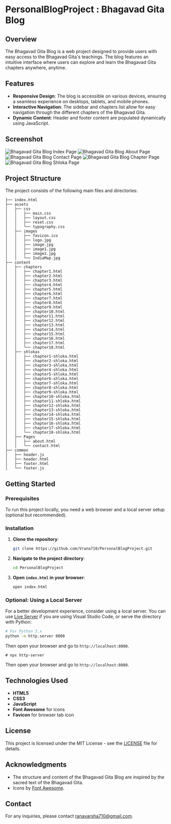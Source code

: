 # PersonalBlogProject : Bhagavad Gita Blog

## Overview

The Bhagavad Gita Blog is a web project designed to provide users with easy access to the Bhagavad Gita's teachings. The blog features an intuitive interface where users can explore and learn the Bhagavad Gita chapters anywhere, anytime.

## Features

- **Responsive Design**: The blog is accessible on various devices, ensuring a seamless experience on desktops, tablets, and mobile phones.
- **Interactive Navigation**: The sidebar and chapters list allow for easy navigation through the different chapters of the Bhagavad Gita.
- **Dynamic Content**: Header and footer content are populated dynamically using JavaScript.

## Screenshot

![Bhagavad Gita Blog Index Page](./assets/images/index.png)
![Bhagavad Gita Blog About Page](./assets/images/about.png)
![Bhagavad Gita Blog Contact Page](./assets/images/contact.png)
![Bhagavad Gita Blog Chapter Page](./assets/images/chapter.png)
![Bhagavad Gita Blog Shloka Page](./assets/images/shloka.png)


## Project Structure

The project consists of the following main files and directories:

```
├── index.html
├── assets
│   ├── css
│   │   ├── main.css
│   │   ├── layout.css
│   │   ├── reset.css
│   │   └── typography.css
│   ├── images
│   │   ├── favicon.ico
│   │   ├── logo.jpg
│   │   ├── image.jpg
│   │   ├── image1.jpg
│   │   ├── image2.jpg
│   │   └── IndiaMap.jpg
├── content
│   ├── chapters
│   │   ├── chapter1.html
│   │   ├── chapter2.html
│   │   ├── chapter3.html
│   │   ├── chapter4.html
│   │   ├── chapter5.html
│   │   ├── chapter6.html
│   │   ├── chapter7.html
│   │   ├── chapter8.html
│   │   ├── chapter9.html
│   │   ├── chapter10.html
│   │   ├── chapter11.html
│   │   ├── chapter12.html
│   │   ├── chapter13.html
│   │   ├── chapter14.html
│   │   ├── chapter15.html
│   │   ├── chapter16.html
│   │   ├── chapter17.html
│   │   └── chapter18.html
│   ├── shlokas
│   │   ├── chapter1-shloka.html
│   │   ├── chapter2-shloka.html
│   │   ├── chapter3-shloka.html
│   │   ├── chapter4-shloka.html
│   │   ├── chapter5-shloka.html
│   │   ├── chapter6-shloka.html
│   │   ├── chapter7-shloka.html
│   │   ├── chapter8-shloka.html
│   │   ├── chapter9-shloka.html
│   │   ├── chapter10-shloka.html
│   │   ├── chapter11-shloka.html
│   │   ├── chapter12-shloka.html
│   │   ├── chapter13-shloka.html
│   │   ├── chapter14-shloka.html
│   │   ├── chapter15-shloka.html
│   │   ├── chapter16-shloka.html
│   │   ├── chapter17-shloka.html
│   │   └── chapter18-shloka.html
│   ├── Pages
│   │   ├── about.html
│   │   └── contact.html
├── common
│   ├── header.js
│   ├── header.html
│   ├── footer.html
│   └── footer.js
```

## Getting Started

### Prerequisites

To run this project locally, you need a web browser and a local server setup (optional but recommended).

### Installation

1. **Clone the repository**:
    ```sh
    git clone https://github.com/Vrana710/PersonalBlogProject.git
    ```
2. **Navigate to the project directory**:
    ```sh
    cd PersonalBlogProject
    ```

3. **Open `index.html` in your browser**:
    ```sh
    open index.html
    ```

### Optional: Using a Local Server

For a better development experience, consider using a local server. You can use [Live Server](https://marketplace.visualstudio.com/items?itemName=ritwickdey.LiveServer) if you are using Visual Studio Code, or serve the directory with Python:

```sh
# For Python 3.x
python -m http.server 8000
```
Then open your browser and go to `http://localhost:8000`.

```-zsh
# npx http-server
```
Then open your browser and go to `http://localhost:8080`.

## Technologies Used

- **HTML5**
- **CSS3**
- **JavaScript**
- **Font Awesome** for icons
- **Favicon** for browser tab icon

## License

This project is licensed under the MIT License - see the [LICENSE](LICENSE) file for details.

## Acknowledgments

- The structure and content of the Bhagavad Gita Blog are inspired by the sacred text of the Bhagavad Gita.
- Icons by [Font Awesome](https://fontawesome.com/).

## Contact

For any inquiries, please contact [ranavarsha710@gmail.com](mailto:ranavarsha710@gmail.com).
